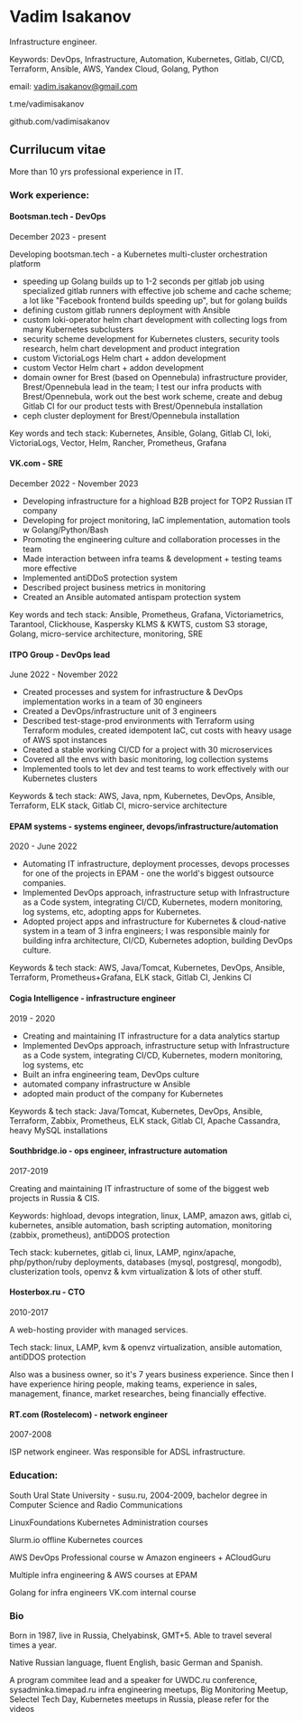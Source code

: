 # Vadim Isakanov
Infrastructure engineer.

Keywords: DevOps, Infrastructure, Automation, Kubernetes, Gitlab, CI/CD, Terraform, Ansible, AWS, Yandex Cloud, Golang, Python

email: vadim.isakanov@gmail.com

t.me/vadimisakanov

github.com/vadimisakanov

## Currilucum vitae

More than 10 yrs professional experience in IT.

### Work experience:

#### Bootsman.tech - DevOps

December 2023 - present

Developing bootsman.tech - a Kubernetes multi-cluster orchestration platform

- speeding up Golang builds up to 1-2 seconds per gitlab job using specialized gitlab runners with effective job scheme and cache scheme; a lot like "Facebook frontend builds speeding up", but for golang builds
- defining custom gitlab runners deployment with Ansible
- custom loki-operator helm chart development with collecting logs from many Kubernetes subclusters
- security scheme development for Kubernetes clusters, security tools research, helm chart development and product integration
- custom VictoriaLogs Helm chart + addon development
- custom Vector Helm chart + addon development
- domain owner for Brest (based on Opennebula) infrastructure provider, Brest/Opennebula lead in the team; I test our infra products with Brest/Opennebula, work out the best work scheme, create and debug Gitlab CI for our product tests with Brest/Opennebula installation
- ceph cluster deployment for Brest/Opennebula installation

Key words and tech stack: Kubernetes, Ansible, Golang, Gitlab CI, loki, VictoriaLogs, Vector, Helm, Rancher, Prometheus, Grafana

#### VK.com - SRE

December 2022 - November 2023

- Developing infrastructure for a highload B2B project for TOP2 Russian IT company
- Developing for project monitoring, IaC implementation, automation tools w Golang/Python/Bash
- Promoting the engineering culture and collaboration processes in the team
- Made interaction between infra teams & development + testing teams more effective
- Implemented antiDDoS protection system
- Described project business metrics in monitoring
- Created an Ansible automated antispam protection system

Key words and tech stack: Ansible, Prometheus, Grafana, Victoriametrics, Tarantool, Clickhouse, Kaspersky KLMS & KWTS, custom S3 storage, Golang, micro-service architecture, monitoring, SRE

#### ITPO Group - DevOps lead

June 2022 - November 2022

- Created processes and system for infrastructure & DevOps implementation works in a team of 30 engineers
- Created a DevOps/infrastructure unit of 3 engineers
- Described test-stage-prod environments with Terraform using Terraform modules, created idempotent IaC, cut costs with heavy usage of AWS spot instances
- Created a stable working CI/CD for a project with 30 microservices
- Covered all the envs with basic monitoring, log collection systems
- Implemented tools to let dev and test teams to work effectively with our Kubernetes clusters

Keywords & tech stack: AWS, Java, npm, Kubernetes, DevOps, Ansible, Terraform, ELK stack, Gitlab CI, micro-service architecture

#### EPAM systems - systems engineer, devops/infrastructure/automation

2020 - June 2022

- Automating IT infrastructure, deployment processes, devops processes for one of the projects in EPAM - one the world's biggest outsource companies.
- Implemented DevOps approach, infrastructure setup with Infrastructure as a Code system, integrating CI/CD, Kubernetes, modern monitoring, log systems, etc, adopting apps for Kubernetes.
- Adopted project apps and infrastructure for Kubernetes & cloud-native system in a team of 3 infra engineers; I was responsible mainly for building infra architecture, CI/CD, Kubernetes adoption, building DevOps culture.

Keywords & tech stack: AWS, Java/Tomcat, Kubernetes, DevOps, Ansible, Terraform, Prometheus+Grafana, ELK stack, Gitlab CI, Jenkins CI

#### Cogia Intelligence - infrastructure engineer

2019 - 2020

- Creating and maintaining IT infrastructure for a data analytics startup
- Implemented DevOps approach, infrastructure setup with Infrastructure as a Code system, integrating CI/CD, Kubernetes, modern monitoring, log systems, etc
- Built an infra engineering team, DevOps culture
- automated company infrastructure w Ansible
- adopted main product of the company for Kubernetes

Keywords & tech stack: Java/Tomcat, Kubernetes, DevOps, Ansible, Terraform, Zabbix, Prometheus, ELK stack, Gitlab CI, Apache Cassandra, heavy MySQL installations

#### Southbridge.io - ops engineer, infrastructure automation

2017-2019

Creating and maintaining IT infrastructure of some of the biggest web projects in Russia & CIS.

Keywords: highload, devops integration, linux, LAMP, amazon aws, gitlab ci, kubernetes, ansible automation, bash scripting automation, monitoring (zabbix, prometheus), antiDDOS protection

Tech stack: kubernetes, gitlab ci, linux, LAMP, nginx/apache, php/python/ruby deployments, databases (mysql, postgresql, mongodb), clusterization tools, openvz & kvm virtualization & lots of other stuff.

#### Hosterbox.ru - CTO

2010-2017

A web-hosting provider with managed services.

Tech stack: linux, LAMP, kvm & openvz virtualization, ansible automation, antiDDOS protection

Also was a business owner, so it's 7 years business experience. Since then I have experience hiring people, making teams, experience in sales, management, finance, market researches, being financially effective.

#### RT.com (Rostelecom) - network engineer

2007-2008

ISP network engineer. Was responsible for ADSL infrastructure.

### Education:

South Ural State University - susu.ru, 2004-2009, bachelor degree in Computer Science and Radio Communications

LinuxFoundations Kubernetes Administration courses

Slurm.io offline Kubernetes cources

AWS DevOps Professional course w Amazon engineers + ACloudGuru

Multiple infra engineering & AWS courses at EPAM

Golang for infra engineers VK.com internal course

### Bio

Born in 1987, live in Russia, Chelyabinsk, GMT+5. Able to travel several times a year.

Native Russian language, fluent English, basic German and Spanish.

A program commitee lead and a speaker for UWDC.ru conference, sysadminka.timepad.ru infra engineering meetups, Big Monitoring Meetup, Selectel Tech Day, Kubernetes meetups in Russia, please refer for the videos
